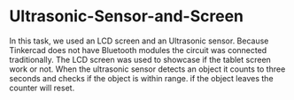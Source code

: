 # Ultrasonic-Sensor-and-Screen
In this task, we used an LCD screen and an Ultrasonic sensor. Because Tinkercad does not have Bluetooth modules the circuit was connected traditionally. The LCD screen was used to showcase if the tablet screen work or not. When the ultrasonic sensor detects an object it counts to three seconds and checks if the object is within range. if the object leaves the counter will reset.
